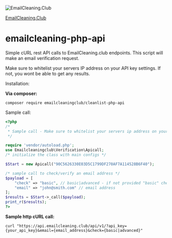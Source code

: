 ![EmailCleaning.Club](https://emailcleaning.club/wp-content/uploads/2020/06/cropped-logo.fw_-2-2.png)

[EmailCleaning.Club](https://emailcleaning.club)
# emailcleaning-php-api
Simple cURL rest API calls to EmailCleaning.club endpoints. This script will make an email verification request.

Make sure to whitelist your servers IP address on your API key settings. If not, you wont be able to get any results.

Installation:

**Via composer:**

`composer require emailcleaningclub/cleanlist-php-api`

Sample call:

```php
<?php
/*
 * Sample call - Make sure to whitelist your servers ip address on your account in order to have proper responses
 */

require 'vendor/autoload.php';
use Emailcleaningclub\Verification\Apicall;
/* initialize the class with main configs */

$Start = new Apicall("90C5626330E03D5C1799DF270AF7A114528B6F40");

/* sample call to check/verify an email address */
$payload = [
	"check" => "basic", // basic|advanced - if not provided "basic" check type is used.
	"email" => "john@smith.com" // email address
];
$results = $Start->_call($payload);
print_r($results);
?>
```

**Sample http cURL call:**

`
curl "https://api.emailcleaning.club/api/v1/?api_key={your_api_key}&email={email_address}&check={basic|advanced}"
`
